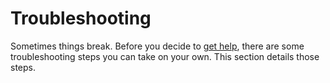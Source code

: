 # Troubleshooting

Sometimes things break.  Before you decide to [get
help](/appendix/help.md), there are some troubleshooting steps you can
take on your own.  This section details those steps.
